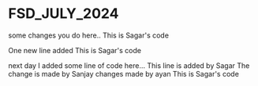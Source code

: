 # FSD_JULY_2024


some changes you do here..
This is Sagar's code


One new line added
This is Sagar's code

next day I added some line of code here...
This line is added by Sagar
The change is made by Sanjay
changes made by ayan
This is Sagar's code
